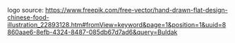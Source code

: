 logo source: https://www.freepik.com/free-vector/hand-drawn-flat-design-chinese-food-illustration_22893128.htm#fromView=keyword&page=1&position=1&uuid=8860aae6-8efb-4324-8487-085db67d7ad6&query=Buldak